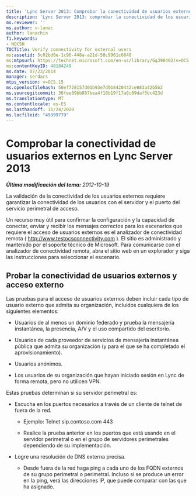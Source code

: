 ```yaml
---
title: 'Lync Server 2013: Comprobar la conectividad de usuarios externos'
description: 'Lync Server 2013: comprobar la conectividad de los usuarios externos.'
ms.reviewer: ''
ms.author: v-lanac
author: lanachin
f1.keywords:
- NOCSH
TOCTitle: Verify connectivity for external users
ms:assetid: 5c02bd6e-1c96-448a-a21d-58c9961c6640
ms:mtpsurl: https://technet.microsoft.com/en-us/library/Gg398402(v=OCS.15)
ms:contentKeyID: 48184249
ms.date: 07/23/2014
manager: serdars
mtps_version: v=OCS.15
ms.openlocfilehash: 50ef728157d01b93e7d0b8420442ce083a42b5b2
ms.sourcegitcommit: 36fee89bb887bea4f18b19f17a8c69daf5bc423d
ms.translationtype: MT
ms.contentlocale: es-ES
ms.lasthandoff: 11/24/2020
ms.locfileid: "49399779"
---
```

# <a name="verify-connectivity-for-external-users-in-lync-server-2013"></a>Comprobar la conectividad de usuarios externos en Lync Server 2013

<div data-xmlns="http://www.w3.org/1999/xhtml">

<div class="topic" data-xmlns="http://www.w3.org/1999/xhtml" data-msxsl="urn:schemas-microsoft-com:xslt" data-cs="https://msdn.microsoft.com/">

<div data-asp="https://msdn2.microsoft.com/asp">



</div>

<div id="mainSection">

<div id="mainBody">

<span> </span>

_**Última modificación del tema:** 2012-10-19_

La validación de la conectividad de los usuarios externos requiere garantizar la conectividad de los usuarios con el servidor y el puerto del servicio perimetral de acceso.

Un recurso muy útil para confirmar la configuración y la capacidad de conectar, enviar y recibir los mensajes correctos para los escenarios que requiere el acceso de usuarios externos es el analizador de conectividad remota ( <http://www.testocsconnectivity.com> ). El sitio es administrado y mantenido por el soporte técnico de Microsoft. Para comunicarse con el analizador de conectividad remota, abra el sitio web en un explorador y siga las instrucciones para seleccionar el escenario.

<div>

## <a name="test-connectivity-of-external-users-and-external-access"></a>Probar la conectividad de usuarios externos y acceso externo

Las pruebas para el acceso de usuarios externos deben incluir cada tipo de usuario externo que admita su organización, incluidos cualquiera de los siguientes elementos:

  - Usuarios de al menos un dominio federado y prueba la mensajería instantánea, la presencia, A/V y el uso compartido del escritorio.

  - Usuarios de cada proveedor de servicios de mensajería instantánea pública que admita su organización (y para el que se ha completado el aprovisionamiento).

  - Usuarios anónimos.

  - Los usuarios de su organización que hayan iniciado sesión en Lync de forma remota, pero no utilicen VPN.

Estas pruebas determinan si su servidor perimetral es:

  - Escucha en los puertos necesarios a través de un cliente de telnet de fuera de la red.
    
      - Ejemplo: Telnet sip.contoso.com 443
    
      - Realice la prueba anterior en los puertos que está usando en el servidor perimetral o en el grupo de servidores perimetrales dependiendo de su implementación.

  - Logre una resolución de DNS externa precisa.
    
      - Desde fuera de la red haga ping a cada uno de los FQDN externos de su grupo perimetral o perimetral. Incluso si se produce un error en la ping, verá las direcciones IP, que puede comparar con las que ha asignado.

</div>

</div>

<span> </span>

</div>

</div>

</div>

